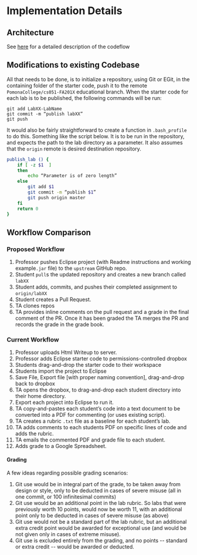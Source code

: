 # Implementation Details

## Architecture
See [here](ARCHITECTURE.md) for a detailed description of the codeflow

## Modifications to existing Codebase
All that needs to be done, is to initialize a repository, using Git or
EGit, in the containing folder of the starter code, push it to the remote
`PomonaCollege/cs051-FA201X` educational branch. When the starter code
for each lab is to be published, the following commands will be run: 
```
git add LabXX-LabName
git commit -m “publish labXX”
git push
```
It would also be fairly straightforward to create a function in `.bash_profile`
to do this. Something like the script below. It is to be run in the repository, 
and expects the path to the lab directory as a parameter. It also assumes that 
the `origin` remote is desired destination repository.

```bash
publish_lab () {
    if [ -z $1  ]
    then
        echo “Parameter is of zero length”
    else
        git add $1
        git commit -m “publish $1”
        git push origin master
    fi
    return 0
}
```
## Workflow Comparison
### Proposed Workflow
  1. Professor pushes Eclipse project (with Readme instructions and working
    example`.jar` file) to the `upstream` GitHub repo.
  2. Student `pull`s the updated repository and creates a new branch called `labXX`
  3. Student adds, commits, and pushes their completed assignment to
    `origin/labXX`
  4. Student creates a Pull Request.
  5. TA clones repos 
  6. TA provides inline comments on the pull request and a grade in the final
     comment of the PR.  Once it has been graded the TA merges the PR and
     records the grade in the grade book. 
### Current Workflow
  1. Professor uploads Html Writeup to server.
  2. Professor adds Eclipse starter code to permissions-controlled dropbox
  3. Students drag-and-drop the starter code to their workspace
  4. Students import the project to Eclipse
  5. Save File, Export file [with proper naming convention], drag-and-drop
     back to dropbox
  6. TA opens the dropbox, to drag-and-drop each student directory into their
     home directory.
  7. Export each project into Eclipse to run it.
  8. TA copy-and-pastes each student’s code into a text document to be
     converted into a PDF for commenting (or uses existing script).
  9. TA creates a rubric `.txt` file as a baseline for each student’s lab.
  10. TA adds comments to each students PDF on specific lines of code and adds
      the rubric.
  11. TA emails the commented PDF and grade file to each student.
  12. Adds grade to a Google Spreadsheet.


#### Grading
A few ideas regarding possible grading scenarios:
  1. Git use would be in integral part of the grade, to be taken away from
      design or style, only to be deducted in cases of severe misuse (all in
      one commit, or 100 infinitesimal commits)
  2. Git use would be an additional point in the lab rubric.  So labs that were
      previously worth 10 points, would now be worth 11, with an additional
      point only to be deducted in cases of severe misuse (as above)
  3. Git use would not be a standard part of the lab rubric, but an additional
      extra credit point would be awarded for exceptional use (and would be 
      not given only in cases of extreme misuse).
  4. Git use is excluded entirely from the grading, and no points -- standard 
      or extra credit -- would be awarded or deducted.
